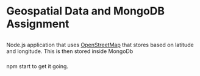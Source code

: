 # Geospatial Data and MongoDB Assignment

##

Node.js application that uses [OpenStreetMap](https://nominatim.openstreetmap.org/) that stores based on latitude and longitude. This is then stored inside MongoDb

###

npm start to get it going.
